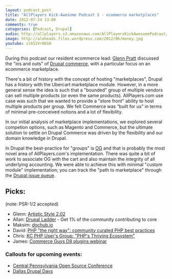```yaml
---
layout: podcast_post
title: "AllPlayers Kick-Awesome Podcast 5 - ecommerce marketplaces"
date: 2012-07-24 13:00
comments: true
categories: [Podcast, Drupal]
audio: http://allplayers.s3.amazonaws.com/AllPlayersKickAwesomePodcast/07-24-2012--Number-5.mp3
image: http://aleheads.files.wordpress.com/2012/06/money.jpg
youtube: sl652VrO6S0
---
```


During this podcast our resident ecommerce lead: [Glenn Pratt](https://twitter.com/glennpratt) discussed the "ins and outs" of [Drupal commerce](http://drupal.org/project/commerce), with a particular focus on an ecommerce marketplace.

There's a bit of history with the concept of hosting "marketplaces", Drupal has a history with the Ubercart marketplace module. However, in a more general  sense the idea is such that a "bounded" group of multiple vendors can sell multiple products (or even the same products). AllPlayers.com use case was such that we wanted to provide a "store front" ability to host multiple products per group. We felt Commerce was “built for us” in terms of minimal pre-conceived notions and a lot of flexibility.

In our initial analysis of marketplace implementations, we explored several competion options, such as Magento and Commerce, but the ultimate solution to settle on Drupal Commerce was driven by the flexibility and our domain knowledge in Drupal.

In Drupal the best-practice for "groups" is [OG](http://drupal.org/project/og) and that is probably the most novel area of AllPlayers.com's implementation. There was quite a bit of work to associate OG with the cart and also maintain the integrity of all underlying accounting. We were able to achieve this with minimal "custom module" implementation; you can track the "path to marketplace" through the [Drupal issue queue](http://drupal.org/node/990204).


## Picks:

(note: PSR-1/2 accepted)

*  Glenn: [Artistic Style 2.02](http://astyle.sourceforge.net/)
*  Allan: [Drupal Ladder](http://drupalladder.org) - Get 1% of the community contributing to core
*  Maksim: [dochub.io](http://dochub.io/)
*  David: [PHP "the right way": community curated PHP best practices](http://phptherightway.com)
*  Chris: [KC PHP User's Group: "PHP's Thriving Ecosystem"]( http://kcpug.org/posts/2012/july-21-2012-todays-thriving-php-ecosystem)
*  James: [Commerce Guys D8 plugins webinar](http://commerceguys.com/webinars/webinar-drupal-8-plug-it-and-go)


### Callouts for upcoming events:
*  [Central Pennsylvania Open Source Conference](http://cposc.org)
*  [Dallas Drupal Days](http://dallasdrupal.org)

